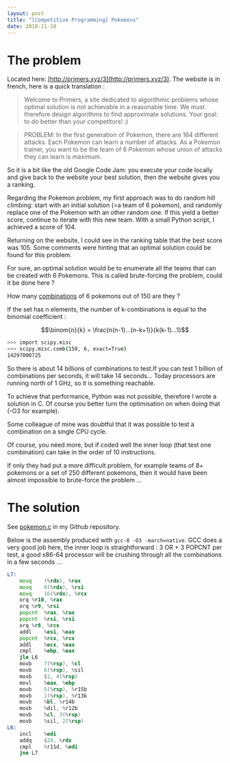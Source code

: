 ```yaml
---
layout: post
title: "[Competitive Programming] Pokemons"
date: 2018-11-10
---
```


# The problem

Located here: [http://primers.xyz/3](http://primers.xyz/3). The website is in french, here is a quick translation :

> Welcome to Primers, a site dedicated to algorithmic problems whose optimal solution is not achievable in a reasonable time. We must therefore design algorithms to find approximate solutions. Your goal: to do better than your competitors! :)

>PROBLEM: In the first generation of Pokemon, there are 164 different attacks. Each Pokemon can learn a number of attacks. As a Pokemon trainer, you want to be the team of 6 Pokemon whose union of attacks they can learn is maximum.

So it is a bit like the old Google Code Jam: you execute your code locally and give back to the website your best solution, then the website gives you a ranking.

Regarding the Pokemon problem, my first approach was to do random hill climbing: start with an initial solution (=a team of 6 pokemon), and randomly replace one of the Pokemon with an other random one. If this yield a better score, continue to iterate with this new team. With a small Python script, I achieved a score of 104.

Returning on the website, I could see in the ranking table that the best score was 105. Some comments were hinting that an optimal solution could be found for this problem.

For sure, an optimal solution would be to enumerate all the teams that can be created with 6 Pokemons. This is called brute-forcing the problem, could it be done here ?

How many [combinations](https://en.wikipedia.org/wiki/Combination) of 6 pokemons out of 150 are they ? 

If the set has n elements, the number of k-combinations is equal to the binomial coefficient : 

$$\binom{n}{k} = \frac{n(n-1)...(n-k+1)}{k(k-1)...1}$$

```sh
>>> import scipy.misc
>>> scipy.misc.comb(150, 6, exact=True)
14297000725
```

So there is about 14 billions of combinations to test.If you can test 1 billion of combinations per seconds, it will take 14 seconds... Today processors are running north of 1 GHz, so it is something reachable.

To achieve that performance, Python was not possible, therefore I wrote a solution in C. Of course you better turn the optimisation on when doing that (-O3 for example).

Some colleague of mine was doubtful that it was possible to test a combination on a single CPU cycle.

Of course, you need more, but if coded well the inner loop (that test one combination) can take in the order of 10 instructions.

If only they had put a more difficult problem, for example teams of 8+ pokemons or a set of 250 different pokemons, then it would have been almost impossible to brute-force the problem ...
​
# The solution

See [pokemon.c](https://github.com/jeyries/pokemon/blob/master/pokemon.c) in my Github repository.

Below is the assembly produced with `gcc-8 -O3 -march=native`. GCC does a very good job here, the inner loop is straightforward : 3 OR + 3 POPCNT per test, a good x86-64 processor will be crushing through all the combinations in a few seconds ...

```asm
L7:
	movq	(%rdx), %rax
	movq	8(%rdx), %rsi
	movq	16(%rdx), %rcx
	orq	%r10, %rax
	orq	%r9, %rsi
	popcnt	%rax, %rax
	popcnt	%rsi, %rsi
	orq	%r8, %rcx
	addl	%esi, %eax
	popcnt	%rcx, %rcx
	addl	%ecx, %eax
	cmpl	%ebp, %eax
	jle	L6
	movb	7(%rsp), %cl
	movb	6(%rsp), %sil
	movb	$1, 4(%rsp)
	movl	%eax, %ebp
	movb	5(%rsp), %r15b
	movb	1(%rsp), %r13b
	movb	%bl, %r14b
	movb	%dil, %r12b
	movb	%cl, 3(%rsp)
	movb	%sil, 2(%rsp)
L6:
	incl	%edi
	addq	$24, %rdx
	cmpl	%r11d, %edi
	jne	L7
```

